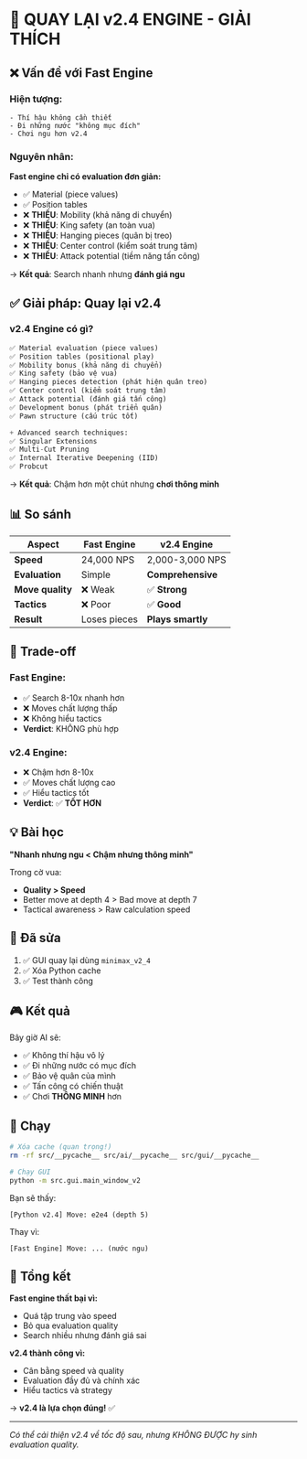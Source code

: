 # 🔄 QUAY LẠI v2.4 ENGINE - GIẢI THÍCH

## ❌ Vấn đề với Fast Engine

### Hiện tượng:

```
- Thí hậu không cần thiết
- Đi những nước "không mục đích"
- Chơi ngu hơn v2.4
```

### Nguyên nhân:

**Fast engine chỉ có evaluation đơn giản:**

- ✅ Material (piece values)
- ✅ Position tables
- ❌ **THIẾU**: Mobility (khả năng di chuyển)
- ❌ **THIẾU**: King safety (an toàn vua)
- ❌ **THIẾU**: Hanging pieces (quân bị treo)
- ❌ **THIẾU**: Center control (kiểm soát trung tâm)
- ❌ **THIẾU**: Attack potential (tiềm năng tấn công)

→ **Kết quả**: Search nhanh nhưng **đánh giá ngu**

## ✅ Giải pháp: Quay lại v2.4

### v2.4 Engine có gì?

```python
✅ Material evaluation (piece values)
✅ Position tables (positional play)
✅ Mobility bonus (khả năng di chuyển)
✅ King safety (bảo vệ vua)
✅ Hanging pieces detection (phát hiện quân treo)
✅ Center control (kiểm soát trung tâm)
✅ Attack potential (đánh giá tấn công)
✅ Development bonus (phát triển quân)
✅ Pawn structure (cấu trúc tốt)

+ Advanced search techniques:
✅ Singular Extensions
✅ Multi-Cut Pruning
✅ Internal Iterative Deepening (IID)
✅ Probcut
```

→ **Kết quả**: Chậm hơn một chút nhưng **chơi thông minh**

## 📊 So sánh

| Aspect           | Fast Engine  | v2.4 Engine       |
| ---------------- | ------------ | ----------------- |
| **Speed**        | 24,000 NPS   | 2,000-3,000 NPS   |
| **Evaluation**   | Simple       | **Comprehensive** |
| **Move quality** | ❌ Weak      | ✅ **Strong**     |
| **Tactics**      | ❌ Poor      | ✅ **Good**       |
| **Result**       | Loses pieces | **Plays smartly** |

## 🎯 Trade-off

### Fast Engine:

- ✅ Search 8-10x nhanh hơn
- ❌ Moves chất lượng thấp
- ❌ Không hiểu tactics
- **Verdict**: KHÔNG phù hợp

### v2.4 Engine:

- ❌ Chậm hơn 8-10x
- ✅ Moves chất lượng cao
- ✅ Hiểu tactics tốt
- **Verdict**: ✅ **TỐT HƠN**

## 💡 Bài học

**"Nhanh nhưng ngu < Chậm nhưng thông minh"**

Trong cờ vua:

- **Quality > Speed**
- Better move at depth 4 > Bad move at depth 7
- Tactical awareness > Raw calculation speed

## 🔧 Đã sửa

1. ✅ GUI quay lại dùng `minimax_v2_4`
2. ✅ Xóa Python cache
3. ✅ Test thành công

## 🎮 Kết quả

Bây giờ AI sẽ:

- ✅ Không thí hậu vô lý
- ✅ Đi những nước có mục đích
- ✅ Bảo vệ quân của mình
- ✅ Tấn công có chiến thuật
- ✅ Chơi **THÔNG MINH** hơn

## 🚀 Chạy

```bash
# Xóa cache (quan trọng!)
rm -rf src/__pycache__ src/ai/__pycache__ src/gui/__pycache__

# Chạy GUI
python -m src.gui.main_window_v2
```

Bạn sẽ thấy:

```
[Python v2.4] Move: e2e4 (depth 5)
```

Thay vì:

```
[Fast Engine] Move: ... (nước ngu)
```

## 📝 Tổng kết

**Fast engine thất bại vì:**

- Quá tập trung vào speed
- Bỏ qua evaluation quality
- Search nhiều nhưng đánh giá sai

**v2.4 thành công vì:**

- Cân bằng speed và quality
- Evaluation đầy đủ và chính xác
- Hiểu tactics và strategy

→ **v2.4 là lựa chọn đúng!** ✅

---

_Có thể cải thiện v2.4 về tốc độ sau, nhưng KHÔNG ĐƯỢC hy sinh evaluation quality._
